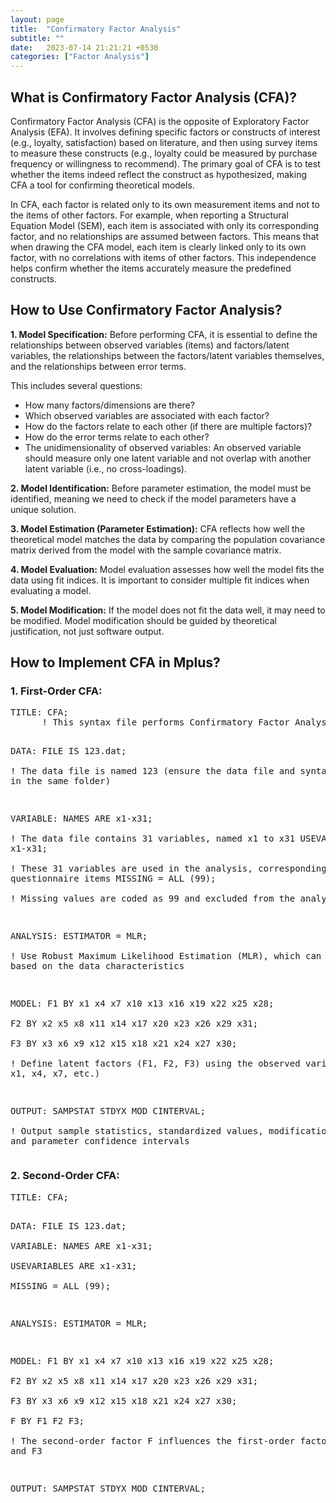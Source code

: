 ```yaml
---
layout: page
title:  "Confirmatory Factor Analysis"
subtitle: ""
date:   2023-07-14 21:21:21 +0530
categories: ["Factor Analysis"]
---
```



<h2><strong>What is Confirmatory Factor Analysis (CFA)?</strong></h2>
<p>Confirmatory Factor Analysis (CFA) is the opposite of Exploratory Factor Analysis (EFA). It involves defining specific factors or constructs of interest (e.g., loyalty, satisfaction) based on literature, and then using survey items to measure these constructs (e.g., loyalty could be measured by purchase frequency or willingness to recommend). The primary goal of CFA is to test whether the items indeed reflect the construct as hypothesized, making CFA a tool for confirming theoretical models.</p>

<p>In CFA, each factor is related only to its own measurement items and not to the items of other factors. For example, when reporting a Structural Equation Model (SEM), each item is associated with only its corresponding factor, and no relationships are assumed between factors. This means that when drawing the CFA model, each item is clearly linked only to its own factor, with no correlations with items of other factors. This independence helps confirm whether the items accurately measure the predefined constructs.</p>

<h2><strong>How to Use Confirmatory Factor Analysis?</strong></h2>

<p><strong>1. Model Specification:</strong> Before performing CFA, it is essential to define the relationships between observed variables (items) and factors/latent variables, the relationships between the factors/latent variables themselves, and the relationships between error terms.</p>
<p>This includes several questions:</p>
<ul>
  <li>How many factors/dimensions are there?</li>
  <li>Which observed variables are associated with each factor?</li>
  <li>How do the factors relate to each other (if there are multiple factors)?</li>
  <li>How do the error terms relate to each other?</li>
  <li>The unidimensionality of observed variables: An observed variable should measure only one latent variable and not overlap with another latent variable (i.e., no cross-loadings).</li>
</ul>

<p><strong>2. Model Identification:</strong> Before parameter estimation, the model must be identified, meaning we need to check if the model parameters have a unique solution.</p>
<p><strong>3. Model Estimation (Parameter Estimation):</strong> CFA reflects how well the theoretical model matches the data by comparing the population covariance matrix derived from the model with the sample covariance matrix.</p>

<p><strong>4. Model Evaluation:</strong> Model evaluation assesses how well the model fits the data using fit indices. It is important to consider multiple fit indices when evaluating a model.</p>

<p><strong>5. Model Modification:</strong> If the model does not fit the data well, it may need to be modified. Model modification should be guided by theoretical justification, not just software output.</p>

<h2><strong>How to Implement CFA in Mplus?</strong></h2>

<h3>1. First-Order CFA:</h3>
<pre>
TITLE: CFA;    
      ! This syntax file performs Confirmatory Factor Analysis

DATA: FILE IS 123.dat;    
      ! The data file is named 123 (ensure the data file and syntax file are in the same folder)

VARIABLE: NAMES ARE x1-x31;    
          ! The data file contains 31 variables, named x1 to x31
          USEVARIABLES ARE x1-x31;    
          ! These 31 variables are used in the analysis, corresponding to the 31 questionnaire items
          MISSING = ALL (99);    
          ! Missing values are coded as 99 and excluded from the analysis

ANALYSIS: ESTIMATOR = MLR;    
          ! Use Robust Maximum Likelihood Estimation (MLR), which can be adjusted based on the data characteristics

MODEL: F1 BY x1 x4 x7 x10 x13 x16 x19 x22 x25 x28;    
       F2 BY x2 x5 x8 x11 x14 x17 x20 x23 x26 x29 x31;    
       F3 BY x3 x6 x9 x12 x15 x18 x21 x24 x27 x30;    
       ! Define latent factors (F1, F2, F3) using the observed variables (e.g., x1, x4, x7, etc.)

OUTPUT: SAMPSTAT STDYX MOD CINTERVAL;    
        ! Output sample statistics, standardized values, modification indices, and parameter confidence intervals
</pre>

<h3>2. Second-Order CFA:</h3>
<pre>
TITLE: CFA;    

DATA: FILE IS 123.dat;  
VARIABLE: NAMES ARE x1-x31;    
          USEVARIABLES ARE x1-x31;    
          MISSING = ALL (99);  

ANALYSIS: ESTIMATOR = MLR;

MODEL: F1 BY x1 x4 x7 x10 x13 x16 x19 x22 x25 x28;    
       F2 BY x2 x5 x8 x11 x14 x17 x20 x23 x26 x29 x31;    
       F3 BY x3 x6 x9 x12 x15 x18 x21 x24 x27 x30;    
       F BY F1 F2 F3;    
       ! The second-order factor F influences the first-order factors F1, F2, and F3

OUTPUT: SAMPSTAT STDYX MOD CINTERVAL;
</pre>

